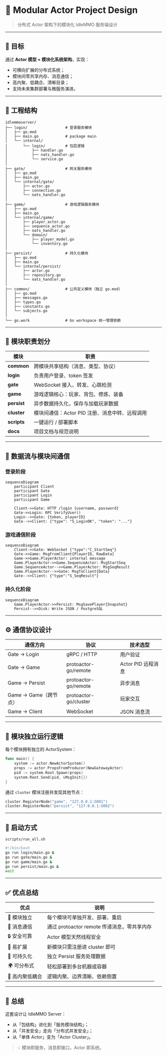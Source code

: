 # 🧩 Modular Actor Project Design
> 分布式 Actor 架构下的模块化 IdleMMO 服务端设计

---

## 🎯 目标
通过 **Actor 模型 + 模块化系统架构**，实现：
- 可横向扩展的分布式系统；
- 模块间零共享内存、消息通信；
- 高内聚、低耦合、清晰目录；
- 支持未来集群部署与微服务演进。

---

## 🧱 工程结构

```
idlemmoserver/
├── login/                 # 登录服务模块
│   ├── go.mod
│   ├── main.go            # package main
│   └── internal/
│       └── login/         # 包层逻辑
│           ├── handler.go
│           ├── nats_handler.go
│           └── service.go
│
├── gate/                  # 网关服务模块
│   ├── go.mod
│   ├── main.go
│   └── internal/gate/
│       ├── actor.go
│       ├── connection.go
│       └── nats_handler.go
│
├── game/                  # 游戏逻辑服务模块
│   ├── go.mod
│   ├── main.go
│   └── internal/game/
│       ├── player_actor.go
│       ├── sequence_actor.go
│       ├── nats_handler.go
│       └── domain/
│           ├── player_model.go
│           └── inventory.go
│
├── persist/               # 持久化模块
│   ├── go.mod
│   ├── main.go
│   └── internal/persist/
│       ├── actor.go
│       ├── repository.go
│       └── nats_handler.go
│
├── common/                # 公共定义模块（独立 go.mod）
│   ├── go.mod
│   ├── messages.go
│   ├── types.go
│   ├── constants.go
│   └── subjects.go
│
└── go.work                # Go workspace 统一管理依赖

```

---

## 🧩 模块职责划分

| 模块 | 职责 |
|------|------|
| **common** | 跨模块共享结构（消息、类型、协议） |
| **login** | 负责用户登录、token 签发 |
| **gate** | WebSocket 接入、转发、心跳检测 |
| **game** | 游戏逻辑核心：玩家、背包、修炼、装备 |
| **persist** | 异步数据持久化，保存与加载玩家数据 |
| **cluster** | 模块间通信：Actor PID 注册、消息中转、远程调用 |
| **scripts** | 一键运行 / 部署脚本 |
| **docs** | 项目文档与规范说明 |

---

## 🔄 数据流与模块间通信

### 登录阶段
```mermaid
sequenceDiagram
    participant Client
    participant Gate
    participant Login
    participant Game

    Client->>Gate: HTTP /login {username, password}
    Gate->>Login: RPC VerifyUser()
    Login-->>Gate: {token, playerID}
    Gate-->>Client: {"type": "S_LoginOK", "token": "..."}
```

### 游戏通信阶段
```mermaid
sequenceDiagram
    Client->>Gate: WebSocket {"type":"C_StartSeq"}
    Gate->>Game: MsgFromClient{PlayerID, RawData}
    Game->>Game.PlayerActor: internal message
    Game.PlayerActor->>Game.SequenceActor: MsgStartSeq
    Game.SequenceActor-->>Game.PlayerActor: MsgSeqResult
    Game.PlayerActor-->>Gate: MsgToClient{Data}
    Gate-->>Client: {"type":"S_SeqResult"}
```

### 持久化阶段
```mermaid
sequenceDiagram
    Game.PlayerActor->>Persist: MsgSavePlayer{Snapshot}
    Persist-->>Disk: Write JSON / PostgreSQL
```

---

## ⚙️ 通信协议设计

| 通信方向 | 协议 | 技术选型 |
|-----------|--------|------------|
| Gate → Login | gRPC / HTTP | 用户验证 |
| Gate → Game | protoactor-go/remote | Actor PID 远程消息 |
| Game → Persist | protoactor-go/remote | 异步消息 |
| Game → Game（跨节点） | protoactor-go/cluster | 玩家交互 |
| Game → Client | WebSocket | JSON 消息流 |

---

## 🧠 模块独立运行逻辑

每个模块拥有独立的 ActorSystem：
```go
func main() {
    system := actor.NewActorSystem()
    props := actor.PropsFromProducer(NewGatewayActor)
    pid := system.Root.Spawn(props)
    system.Root.Send(pid, &MsgInit{})
}
```

通过 `cluster` 模块注册并发现其他节点：
```go
cluster.RegisterNode("game", "127.0.0.1:5001")
cluster.RegisterNode("persist", "127.0.0.1:5002")
```

---

## 🚀 启动方式

`scripts/run_all.sh`
```bash
#!/bin/bash
go run login/main.go &
go run gate/main.go &
go run game/main.go &
go run persist/main.go &
wait
```

---

## ✅ 优点总结

| 优点 | 说明 |
|------|------|
| 🚀 模块独立 | 每个模块可单独开发、部署、重启 |
| 🔄 消息通信 | 通过 protoactor remote 传递消息，零共享内存 |
| 🔒 安全可靠 | Actor 模型天然线程安全 |
| 🔧 易扩展 | 新模块只需注册进 cluster 即可 |
| 💾 可持久化 | 独立 Persist 服务处理数据 |
| 🌍 可分布式 | 轻松部署到多台机器或容器 |
| 🧠 高内聚低耦合 | 逻辑内聚、边界清晰、依赖倒置 |

---

## 🧭 总结

这套设计让 IdleMMO Server：
- 从「包结构」进化到「服务模块结构」；
- 从「并发安全」走向「分布式并发安全」；
- 从「单体 Actor」变为「Actor Cluster」。

> 💡 模块即服务，消息即接口，Actor 即系统。
